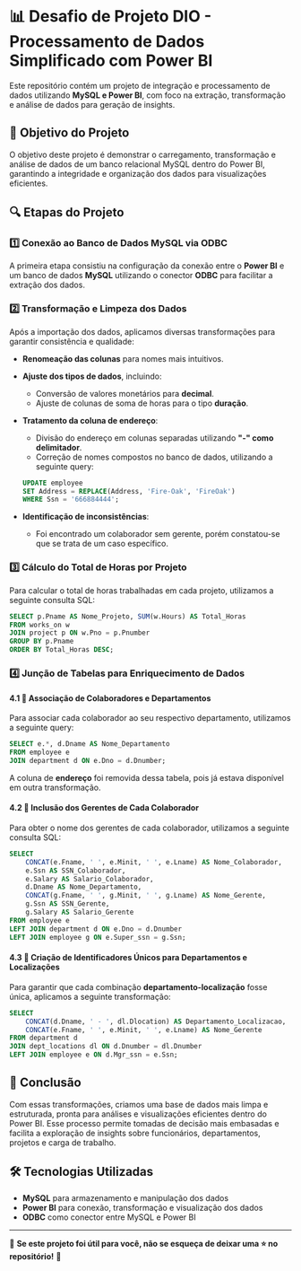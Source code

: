 # 📊 Desafio de Projeto DIO - Processamento de Dados Simplificado com Power BI

Este repositório contém um projeto de integração e processamento de dados utilizando **MySQL e Power BI**, com foco na extração, transformação e análise de dados para geração de insights.

## 🚀 Objetivo do Projeto
O objetivo deste projeto é demonstrar o carregamento, transformação e análise de dados de um banco relacional MySQL dentro do Power BI, garantindo a integridade e organização dos dados para visualizações eficientes.

## 🔍 Etapas do Projeto

### 1️⃣ Conexão ao Banco de Dados MySQL via ODBC
A primeira etapa consistiu na configuração da conexão entre o **Power BI** e um banco de dados **MySQL** utilizando o conector **ODBC** para facilitar a extração dos dados.

### 2️⃣ Transformação e Limpeza dos Dados
Após a importação dos dados, aplicamos diversas transformações para garantir consistência e qualidade:
- **Renomeação das colunas** para nomes mais intuitivos.
- **Ajuste dos tipos de dados**, incluindo:
  - Conversão de valores monetários para **decimal**.
  - Ajuste de colunas de soma de horas para o tipo **duração**.
- **Tratamento da coluna de endereço**:
  - Divisão do endereço em colunas separadas utilizando **"-" como delimitador**.
  - Correção de nomes compostos no banco de dados, utilizando a seguinte query:

  ```sql
  UPDATE employee
  SET Address = REPLACE(Address, 'Fire-Oak', 'FireOak')
  WHERE Ssn = '666884444';
  ```

- **Identificação de inconsistências**:
  - Foi encontrado um colaborador sem gerente, porém constatou-se que se trata de um caso específico.

### 3️⃣ Cálculo do Total de Horas por Projeto
Para calcular o total de horas trabalhadas em cada projeto, utilizamos a seguinte consulta SQL:

```sql
SELECT p.Pname AS Nome_Projeto, SUM(w.Hours) AS Total_Horas
FROM works_on w
JOIN project p ON w.Pno = p.Pnumber
GROUP BY p.Pname
ORDER BY Total_Horas DESC;
```

### 4️⃣ Junção de Tabelas para Enriquecimento de Dados

#### 4.1 🔹 Associação de Colaboradores e Departamentos
Para associar cada colaborador ao seu respectivo departamento, utilizamos a seguinte query:

```sql
SELECT e.*, d.Dname AS Nome_Departamento
FROM employee e
JOIN department d ON e.Dno = d.Dnumber;
```

A coluna de **endereço** foi removida dessa tabela, pois já estava disponível em outra transformação.

#### 4.2 🔹 Inclusão dos Gerentes de Cada Colaborador
Para obter o nome dos gerentes de cada colaborador, utilizamos a seguinte consulta SQL:

```sql
SELECT
    CONCAT(e.Fname, ' ', e.Minit, ' ', e.Lname) AS Nome_Colaborador,
    e.Ssn AS SSN_Colaborador,
    e.Salary AS Salario_Colaborador,
    d.Dname AS Nome_Departamento,
    CONCAT(g.Fname, ' ', g.Minit, ' ', g.Lname) AS Nome_Gerente,
    g.Ssn AS SSN_Gerente,
    g.Salary AS Salario_Gerente
FROM employee e
LEFT JOIN department d ON e.Dno = d.Dnumber
LEFT JOIN employee g ON e.Super_ssn = g.Ssn;
```

#### 4.3 🔹 Criação de Identificadores Únicos para Departamentos e Localizações
Para garantir que cada combinação **departamento-localização** fosse única, aplicamos a seguinte transformação:

```sql
SELECT
    CONCAT(d.Dname, ' - ', dl.Dlocation) AS Departamento_Localizacao,
    CONCAT(e.Fname, ' ', e.Minit, ' ', e.Lname) AS Nome_Gerente
FROM department d
JOIN dept_locations dl ON d.Dnumber = dl.Dnumber
LEFT JOIN employee e ON d.Mgr_ssn = e.Ssn;
```

## 📌 Conclusão
Com essas transformações, criamos uma base de dados mais limpa e estruturada, pronta para análises e visualizações eficientes dentro do Power BI. Esse processo permite tomadas de decisão mais embasadas e facilita a exploração de insights sobre funcionários, departamentos, projetos e carga de trabalho.

## 🛠 Tecnologias Utilizadas
- **MySQL** para armazenamento e manipulação dos dados
- **Power BI** para conexão, transformação e visualização dos dados
- **ODBC** como conector entre MySQL e Power BI

---

📢 **Se este projeto foi útil para você, não se esqueça de deixar uma ⭐ no repositório!** 🚀

